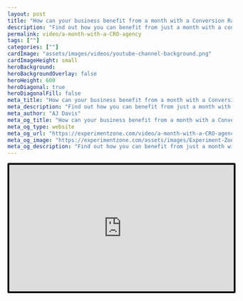 ```yaml
---
layout: post
title: "How can your business benefit from a month with a Conversion Rate Optimization agency?"
description: "Find out how you can benefit from just a month with a conversion rate optimization agency."
permalink: video/a-month-with-a-CRO-agency
tags: [""]
categories: [""]
cardImage: "assets/images/videos/youtube-channel-background.png"
cardImageHeight: small
heroBackground:
heroBackgroundOverlay: false
heroHeight: 600
heroDiagonal: true
heroDiagonalFill: false
meta_title: "How can your business benefit from a month with a Conversion Rate Optimization agency?"
meta_description: "Find out how you can benefit from just a month with a conversion rate optimization agency."
meta_author: "AJ Davis"
meta_og_title: "How can your business benefit from a month with a Conversion Rate Optimization agency?"
meta_og_type: website
meta_og_url: "https://experimentzone.com/video/a-month-with-a-CRO-agency"
meta_og_image: "https://experimentzone.com/assets/images/Experiment-Zone-logo-color.png"
meta_og_description: "Find out how you can benefit from just a month with a conversion rate optimization agency."
---
```


<style>
    .video {
        border: 4px solid black;
        border-radius: 3px;
    }
    .work-summary {
        border: 0px solid black;
    }
    .iframe-container{
        position: relative;
        width: 100%;
        padding-bottom: 56.25%; 
        height: 0;
    }
    .iframe-container iframe{
        position: absolute;
        top:0;
        left: 0;
        width: 100%;
        height: 100%;
    }
</style>

<div class="mt-0 mt-md-n20 work work-summary justify-content-center iframe-container">
    <iframe class="video" src="https://www.youtube.com/embed/mx3Ex7LjPqA" title="YouTube video player" frameborder="0" allow="accelerometer; autoplay; clipboard-write; encrypted-media; gyroscope; picture-in-picture" allowfullscreen></iframe>
</div>
